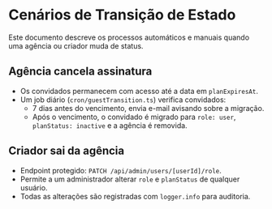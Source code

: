 # Cenários de Transição de Estado

Este documento descreve os processos automáticos e manuais quando uma agência ou criador muda de status.

## Agência cancela assinatura
- Os convidados permanecem com acesso até a data em `planExpiresAt`.
- Um job diário (`cron/guestTransition.ts`) verifica convidados:
  - 7 dias antes do vencimento, envia e-mail avisando sobre a migração.
  - Após o vencimento, o convidado é migrado para `role: user`, `planStatus: inactive` e a agência é removida.

## Criador sai da agência
- Endpoint protegido: `PATCH /api/admin/users/[userId]/role`.
- Permite a um administrador alterar `role` e `planStatus` de qualquer usuário.
- Todas as alterações são registradas com `logger.info` para auditoria.
